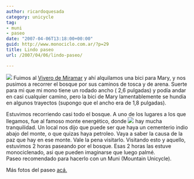```yaml
---
author: ricardoquesada
category: unicycle
tag:
- muni
- paseo
date: "2007-04-06T13:18:00+00:00"
guid: http://www.monociclo.com.ar/?p=29
title: Lindo paseo
url: /2007/04/06/lindo-paseo/

---
```


[![](/wp-content/uploads/2007/04/556b0-img_2100.jpg?w=300)](/wp-content/uploads/2007/04/556b0-img_2100.jpg)
Fuimos
al [Vivero de Miramar](http://www.miramarense.com.ar/viverodunicolaameghino.asp)
y ahí alquilamos una bici para Mary, y nos pusimos a recorrer el bosque por sus
caminos de tosca y de arena. Suerte para mi que mi mono tiene un rodado ancho (
2,6 pulgadas) y podía andar en casi cualquier camino, pero la bici de Mary
lamentablemente se hundía en algunos trayectos (supongo que el ancho era de 1,8
pulgadas).

Estuvimos recorriendo casi todo el bosque. A uno de los lugares a los que
llegamos, fue al famoso monte energético,
donde [![](/wp-content/uploads/2007/04/691b7-img_2104.jpg?w=300)](/wp-content/uploads/2007/04/691b7-img_2104.jpg)
hay mucha tranquilidad. Un local nos dijo que puede ser que haya un cementerio
indio abajo del monte, o que quizas haya petroleo. Vaya a saber la causa de la
paz que hay en ese monte. Vale la pena visitarlo. Visitando esto y aquello,
estuvimos 2 horas paseando por el bosque. Esas 2 horas las estuve monociclenado,
asi que pueden imaginarse que luego palmé.  
Paseo recomendado para hacerlo con un Muni (Mountain Unicycle).

Más fotos del paseo [acá.](https://photos.app.goo.gl/aVZzDoNSEwDQ2rFo6)
